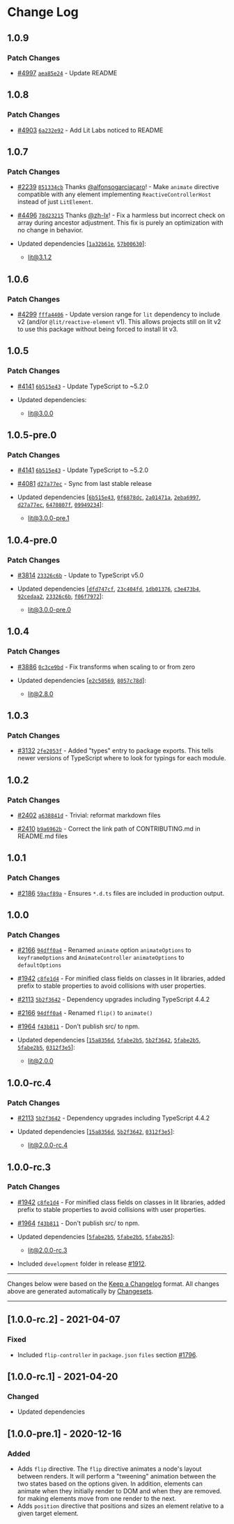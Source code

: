 # Change Log

## 1.0.9

### Patch Changes

- [#4997](https://github.com/lit/lit/pull/4997) [`aea85e24`](https://github.com/lit/lit/commit/aea85e24b88108fb13302d0120d9f7cd6bdb08a8) - Update README

## 1.0.8

### Patch Changes

- [#4903](https://github.com/lit/lit/pull/4903) [`6a232e92`](https://github.com/lit/lit/commit/6a232e92af9372892c7a916dd3d25947be674ee0) - Add Lit Labs noticed to README

## 1.0.7

### Patch Changes

- [#2239](https://github.com/lit/lit/pull/2239) [`851334cb`](https://github.com/lit/lit/commit/851334cb40c4903ce3fd10544942da1887f5c721) Thanks [@alfonsogarciacaro](https://github.com/alfonsogarciacaro)! - Make `animate` directive compatible with any element implementing `ReactiveControllerHost` instead of just `LitElement`.

- [#4496](https://github.com/lit/lit/pull/4496) [`78d23215`](https://github.com/lit/lit/commit/78d23215060ab09e0048f7f583ac8b291378ac21) Thanks [@zh-lx](https://github.com/zh-lx)! - Fix a harmless but incorrect check on array during ancestor adjustment. This fix is purely an optimization with no change in behavior.

- Updated dependencies [[`1a32b61e`](https://github.com/lit/lit/commit/1a32b61ecf09c2c2e6efac2735c2c627af793286), [`57b00630`](https://github.com/lit/lit/commit/57b006306c269bd835979935dae3062599c4fccf)]:
  - lit@3.1.2

## 1.0.6

### Patch Changes

- [#4299](https://github.com/lit/lit/pull/4299) [`fffa4406`](https://github.com/lit/lit/commit/fffa44066e06bdbec2d2e28166b7c81b11a8c213) - Update version range for `lit` dependency to include v2 (and/or `@lit/reactive-element` v1). This allows projects still on lit v2 to use this package without being forced to install lit v3.

## 1.0.5

### Patch Changes

- [#4141](https://github.com/lit/lit/pull/4141) [`6b515e43`](https://github.com/lit/lit/commit/6b515e43c3a24cc8a593247d3aa72d81bcc724d5) - Update TypeScript to ~5.2.0

- Updated dependencies:
  - lit@3.0.0

## 1.0.5-pre.0

### Patch Changes

- [#4141](https://github.com/lit/lit/pull/4141) [`6b515e43`](https://github.com/lit/lit/commit/6b515e43c3a24cc8a593247d3aa72d81bcc724d5) - Update TypeScript to ~5.2.0

- [#4081](https://github.com/lit/lit/pull/4081) [`d27a77ec`](https://github.com/lit/lit/commit/d27a77ec3d3999e872df9218a2b07f90f22eb417) - Sync from last stable release

- Updated dependencies [[`6b515e43`](https://github.com/lit/lit/commit/6b515e43c3a24cc8a593247d3aa72d81bcc724d5), [`0f6878dc`](https://github.com/lit/lit/commit/0f6878dc45fd95bbeb8750f277349c1392e2b3ad), [`2a01471a`](https://github.com/lit/lit/commit/2a01471a5f65fe34bad11e1099281811b8d0f79b), [`2eba6997`](https://github.com/lit/lit/commit/2eba69974c9e130e7483f44f9daca308345497d5), [`d27a77ec`](https://github.com/lit/lit/commit/d27a77ec3d3999e872df9218a2b07f90f22eb417), [`6470807f`](https://github.com/lit/lit/commit/6470807f3a0981f9d418cb26f05969912455d148), [`09949234`](https://github.com/lit/lit/commit/09949234445388d51bfb4ee24ff28a4c9f82fe17)]:
  - lit@3.0.0-pre.1

## 1.0.4-pre.0

### Patch Changes

- [#3814](https://github.com/lit/lit/pull/3814) [`23326c6b`](https://github.com/lit/lit/commit/23326c6b9a6abdf01998dadf5d0f20a643e457aa) - Update to TypeScript v5.0

- Updated dependencies [[`dfd747cf`](https://github.com/lit/lit/commit/dfd747cf4f7239e0c3bb7134f8acb967d0157654), [`23c404fd`](https://github.com/lit/lit/commit/23c404fdec0cd7be834221b6ddf9b659c24ca8a2), [`1db01376`](https://github.com/lit/lit/commit/1db0137699b35d7e7bfac9b2ab274af4100fd7cf), [`c3e473b4`](https://github.com/lit/lit/commit/c3e473b499ff029b5e1aff01ca8799daf1ca1bbe), [`92cedaa2`](https://github.com/lit/lit/commit/92cedaa2c8cd8a306be3fe25d52e0e47bb044020), [`23326c6b`](https://github.com/lit/lit/commit/23326c6b9a6abdf01998dadf5d0f20a643e457aa), [`f06f7972`](https://github.com/lit/lit/commit/f06f7972a027d2937fe2c68ab5af0274dec57cf4)]:
  - lit@3.0.0-pre.0

## 1.0.4

### Patch Changes

- [#3886](https://github.com/lit/lit/pull/3886) [`0c3ce9bd`](https://github.com/lit/lit/commit/0c3ce9bd45c21f5857fcda9c588912f572a2d723) - Fix transforms when scaling to or from zero

- Updated dependencies [[`e2c50569`](https://github.com/lit/lit/commit/e2c50569c48849a9863e31dfd74a71bb4eb4524d), [`8057c78d`](https://github.com/lit/lit/commit/8057c78def09e345e68c3fc009b8ab9d6cf1c0f2)]:
  - lit@2.8.0

## 1.0.3

### Patch Changes

- [#3132](https://github.com/lit/lit/pull/3132) [`2fe2053f`](https://github.com/lit/lit/commit/2fe2053fe04e7226e5fa4e8b730e91a62a547b27) - Added "types" entry to package exports. This tells newer versions of TypeScript where to look for typings for each module.

## 1.0.2

### Patch Changes

- [#2402](https://github.com/lit/lit/pull/2402) [`a638841d`](https://github.com/lit/lit/commit/a638841d8ba76e43cf83a2516e2cfc7a9c2ce27e) - Trivial: reformat markdown files

- [#2410](https://github.com/lit/lit/pull/2410) [`b9a6962b`](https://github.com/lit/lit/commit/b9a6962b84c841eaabd5c4cbf8687ff34dbfe511) - Correct the link path of CONTRIBUTING.md in README.md files

## 1.0.1

### Patch Changes

- [#2186](https://github.com/lit/lit/pull/2186) [`59acf89a`](https://github.com/lit/lit/commit/59acf89ae77612fe1a91577f9ac0361f4e277a17) - Ensures `*.d.ts` files are included in production output.

## 1.0.0

### Patch Changes

- [#2166](https://github.com/lit/lit/pull/2166) [`94dff0a4`](https://github.com/lit/lit/commit/94dff0a4b74877a3de192eb32534c6237bb098a7) - Renamed `animate` option `animateOptions` to `keyframeOptions` and `AnimateController` `animateOptions` to `defaultOptions`

* [#1942](https://github.com/lit/lit/pull/1942) [`c8fe1d4`](https://github.com/lit/lit/commit/c8fe1d4c4a8b1c9acdd5331129ae3641c51d9904) - For minified class fields on classes in lit libraries, added prefix to stable properties to avoid collisions with user properties.

- [#2113](https://github.com/lit/lit/pull/2113) [`5b2f3642`](https://github.com/lit/lit/commit/5b2f3642ff91931b5b01f8bdd2ed98aba24f1047) - Dependency upgrades including TypeScript 4.4.2

* [#2166](https://github.com/lit/lit/pull/2166) [`94dff0a4`](https://github.com/lit/lit/commit/94dff0a4b74877a3de192eb32534c6237bb098a7) - Renamed `flip()` to `animate()`

- [#1964](https://github.com/lit/lit/pull/1964) [`f43b811`](https://github.com/lit/lit/commit/f43b811405be32ce6caf82e80d25cb6170eeb7dc) - Don't publish src/ to npm.

- Updated dependencies [[`15a8356d`](https://github.com/lit/lit/commit/15a8356ddd59a1e80880a93acd21fadc9c24e14b), [`5fabe2b5`](https://github.com/lit/lit/commit/5fabe2b5ae4ab8fba9dc2d23a69105d32e4c0705), [`5b2f3642`](https://github.com/lit/lit/commit/5b2f3642ff91931b5b01f8bdd2ed98aba24f1047), [`5fabe2b5`](https://github.com/lit/lit/commit/5fabe2b5ae4ab8fba9dc2d23a69105d32e4c0705), [`5fabe2b5`](https://github.com/lit/lit/commit/5fabe2b5ae4ab8fba9dc2d23a69105d32e4c0705), [`0312f3e5`](https://github.com/lit/lit/commit/0312f3e533611eb3f4f9381594485a33ad003b74)]:
  - lit@2.0.0

## 1.0.0-rc.4

### Patch Changes

- [#2113](https://github.com/lit/lit/pull/2113) [`5b2f3642`](https://github.com/lit/lit/commit/5b2f3642ff91931b5b01f8bdd2ed98aba24f1047) - Dependency upgrades including TypeScript 4.4.2

- Updated dependencies [[`15a8356d`](https://github.com/lit/lit/commit/15a8356ddd59a1e80880a93acd21fadc9c24e14b), [`5b2f3642`](https://github.com/lit/lit/commit/5b2f3642ff91931b5b01f8bdd2ed98aba24f1047), [`0312f3e5`](https://github.com/lit/lit/commit/0312f3e533611eb3f4f9381594485a33ad003b74)]:
  - lit@2.0.0-rc.4

## 1.0.0-rc.3

### Patch Changes

- [#1942](https://github.com/lit/lit/pull/1942) [`c8fe1d4`](https://github.com/lit/lit/commit/c8fe1d4c4a8b1c9acdd5331129ae3641c51d9904) - For minified class fields on classes in lit libraries, added prefix to stable properties to avoid collisions with user properties.

* [#1964](https://github.com/lit/lit/pull/1964) [`f43b811`](https://github.com/lit/lit/commit/f43b811405be32ce6caf82e80d25cb6170eeb7dc) - Don't publish src/ to npm.

* Updated dependencies [[`5fabe2b5`](https://github.com/lit/lit/commit/5fabe2b5ae4ab8fba9dc2d23a69105d32e4c0705), [`5fabe2b5`](https://github.com/lit/lit/commit/5fabe2b5ae4ab8fba9dc2d23a69105d32e4c0705), [`5fabe2b5`](https://github.com/lit/lit/commit/5fabe2b5ae4ab8fba9dc2d23a69105d32e4c0705)]:
  - lit@2.0.0-rc.3

- Included `development` folder in release [#1912](https://github.com/lit/lit/issues/1912).

---

Changes below were based on the [Keep a Changelog](http://keepachangelog.com/) format. All changes above are generated automatically by [Changesets](https://github.com/atlassian/changesets).

---

## [1.0.0-rc.2] - 2021-04-07

### Fixed

- Included `flip-controller` in `package.json` `files` section [#1796](https://github.com/lit/lit/issues/1796).

## [1.0.0-rc.1] - 2021-04-20

### Changed

- Updated dependencies

## [1.0.0-pre.1] - 2020-12-16

### Added

- Adds `flip` directive. The `flip` directive animates a node's layout between renders. It will perform a "tweening" animation between the two states based on the options given. In addition, elements can animate when they initially render to DOM and when they are removed. for making elements move from one render to the next.
- Adds `position` directive that positions and sizes an element relative to a given target element.
